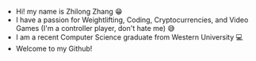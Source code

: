 - Hi! my name is Zhilong Zhang 😁
- I have a passion for Weightlifting, Coding, Cryptocurrencies, and Video Games (I'm a controller player, don't hate me) 😅
- I am a recent Computer Science graduate from Western University 💻
- Welcome to my Github! 

<!---
ZhilongZhangGit/ZhilongZhangGit is a ✨ special ✨ repository because its `README.md` (this file) appears on your GitHub profile.
You can click the Preview link to take a look at your changes.
--->
